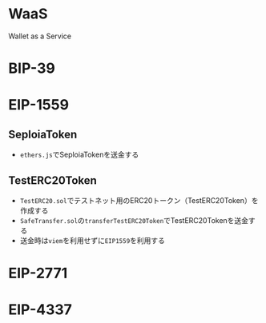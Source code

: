 # WaaS
Wallet as a Service

# BIP-39

# EIP-1559

## SeploiaToken
- `ethers.js`でSeploiaTokenを送金する

## TestERC20Token
- `TestERC20.sol`でテストネット用のERC20トークン（TestERC20Token）を作成する
- `SafeTransfer.sol`の`transferTestERC20Token`でTestERC20Tokenを送金する
- 送金時は`viem`を利用せずに`EIP1559`を利用する

# EIP-2771

# EIP-4337